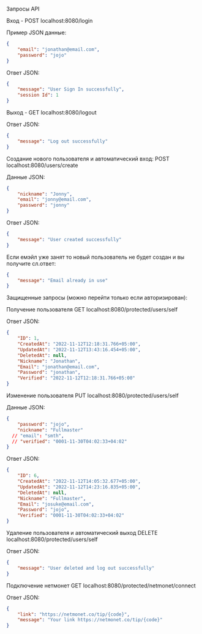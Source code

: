 Запросы API

Вход - POST localhost:8080/login

Пример JSON данные:

```json
{
    "email": "jonathan@email.com",
    "password": "jojo"
}
```
Ответ JSON:
```json
{
    "message": "User Sign In successfully",
    "session Id": 1
}
```

Выход - GET localhost:8080/logout

Ответ JSON:
```json
{
    "message": "Log out successfully"
}
```
Создание нового пользователя и автоматический вход: POST localhost:8080/users/create

Данные JSON:
```json
{
    "nickname": "Jonny",
    "email": "jonny@email.com",
    "password": "jonny"
}
```
Ответ JSON:
```json
{
    "message": "User created successfully"
}
```
Если емэйл уже занят то новый пользователь не будет создан и вы получите сл.ответ:
```json
{
    "message": "Email already in use"
}
```

Защищенные запросы (можно перейти только если авторизирован):

Получение пользователя GET localhost:8080/protected/users/self

Ответ JSON:
```json
{
    "ID": 1,
    "CreatedAt": "2022-11-12T12:18:31.766+05:00",
    "UpdatedAt": "2022-11-12T13:43:16.454+05:00",
    "DeletedAt": null,
    "Nickname": "Jonathan",
    "Email": "jonathan@email.com",
    "Password": "jonathan",
    "Verified": "2022-11-12T12:18:31.766+05:00"
}
```

Изменение пользователя PUT localhost:8080/protected/users/self

Данные JSON:
```json
{
    "password": "jojo",
    "nickname": "Fullmaster"
  // "email": "smth",
  // "verified": "0001-11-30T04:02:33+04:02"
}
```
Ответ JSON:
```json
{
    "ID": 6,
    "CreatedAt": "2022-11-12T14:05:32.677+05:00",
    "UpdatedAt": "2022-11-12T14:23:16.835+05:00",
    "DeletedAt": null,
    "Nickname": "Fullmaster",
    "Email": "josuke@email.com",
    "Password": "jojo",
    "Verified": "0001-11-30T04:02:33+04:02"
}
```

Удаление пользователя и автоматический выход DELETE localhost:8080/protected/users/self

Ответ JSON:
```json
{
    "message": "User deleted and log out successfully"
}
```

Подключение нетмонет GET localhost:8080/protected/netmonet/connect

Ответ JSON:
```json
{
    "link": "https://netmonet.co/tip/{code}",
    "message": "Your link https://netmonet.co/tip/{code}"
}
```
